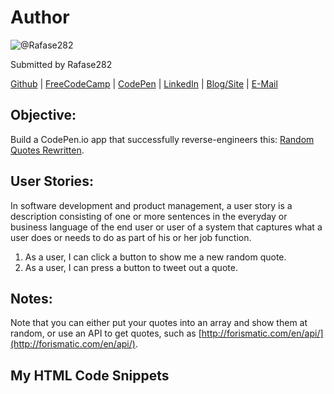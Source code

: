 # Author
![@Rafase282](https://avatars0.githubusercontent.com/Rafase282?&s=128)

Submitted by Rafase282

[Github](https://github.com/Rafase282) | [FreeCodeCamp](http://www.freecodecamp.com/rafase282) | [CodePen](http://codepen.io/Rafase282/) | [LinkedIn](https://www.linkedin.com/in/rafase282) | [Blog/Site](https://rafase282.wordpress.com/) | [E-Mail](mailto:rafase282@gmail.com)

## Objective:
Build a CodePen.io app that successfully reverse-engineers this: [Random Quotes Rewritten](http://codepen.io/AdventureBear/full/vEoVMw).

## User Stories:
In software development and product management, a user story is a description consisting of one or more sentences in the everyday or business language of the end user or user of a system that captures what a user does or needs to do as part of his or her job function.
1. As a user, I can click a button to show me a new random quote.
2. As a user, I can press a button to tweet out a quote.

## Notes:
Note that you can either put your quotes into an array and show them at random, or use an API to get quotes, such as [http://forismatic.com/en/api/](http://forismatic.com/en/api/).

## My HTML Code Snippets
